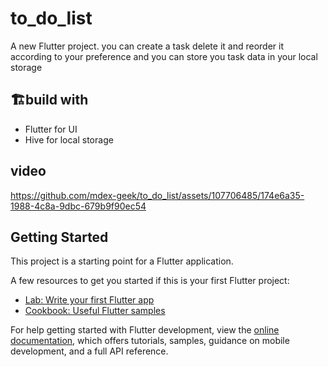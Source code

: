 # to_do_list

A new Flutter project. you can create a task delete it and reorder it according to your preference and you can store you task data in your local storage 

## 🏗️build with
* Flutter for UI
* Hive for local storage


## video 

https://github.com/mdex-geek/to_do_list/assets/107706485/174e6a35-1988-4c8a-9dbc-679b9f90ec54

## Getting Started

This project is a starting point for a Flutter application.

A few resources to get you started if this is your first Flutter project:

- [Lab: Write your first Flutter app](https://docs.flutter.dev/get-started/codelab)
- [Cookbook: Useful Flutter samples](https://docs.flutter.dev/cookbook)

For help getting started with Flutter development, view the
[online documentation](https://docs.flutter.dev/), which offers tutorials,
samples, guidance on mobile development, and a full API reference.
